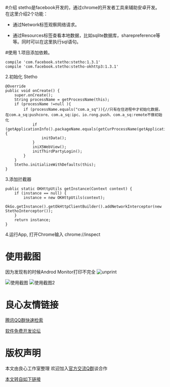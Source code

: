 #介绍
stetho是facebook开发的，通过chrome的开发者工具来辅助安卓开发。
在这里介绍2个功能：

* 通过Network标签观察网络请求。
  
* 通过Resources标签查看本地数据，比如sqlite数据库，sharepreference等等。同时可以在这里执行sql语句。

#使用
1.项目添加依赖。
 
    compile 'com.facebook.stetho:stetho:1.3.1'
    compile 'com.facebook.stetho:stetho-okhttp3:1.3.1'
 

2.初始化 Stetho
 
    @Override
    public void onCreate() {
        super.onCreate();
        String processName = getProcessName(this);
        if (processName !=null ){
            if (processName.equals("com.a_sq")){//只有在住进程中才初始化数据，在com.a_sq:pushcore、com.a_sq:ipc、io.rong.push、com.a_sq:remote不做初始化
                if (getApplicationInfo().packageName.equals(getCurProcessName(getApplicationContext()))) {
                    initData();
                }
                iniX5WebView();
                initThirdPartyLogin();
            }
        }
        Stetho.initializeWithDefaults(this);
    }
 

3.添加拦截器
 
    public static OKHttpUtils getInstance(Context context) {
        if (instance == null) {
            instance = new OKHttpUtils(context);
            OkGo.getInstance().getOkHttpClientBuilder().addNetworkInterceptor(new StethoInterceptor());
        }
        return instance;
    }
 

4.运行App, 打开Chrome输入  chrome://inspect 


# 使用截图
因为发现有的时候Androd Monitor打印不完全
![unprint](ignoredPrint.png)

![使用截图](showexample.png)
![使用截图2](showexample2.png)







 # 良心友情链接

[腾讯QQ群快速检索](http://u.720life.cn/s/8cf73f7c)

[软件免费开发论坛](http://u.720life.cn/s/bbb01dc0)

# 版权声明 

本文由良心工作室整理 欢迎加入[官方交流Q群](https://u.720life.cn/s/f2316816)谈合作

[本文转自如下链接](http://u.720life.cn/g/2e71d0f0a5c601172267ba20d3a43c6e63b7bfc097b80e1e80adf66ad011113399dbaf555cab58fc0e1df0769a2420be69811a069accb22e601d79b336781904)
